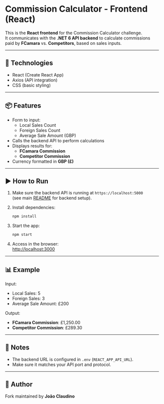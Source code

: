 # Commission Calculator - Frontend (React)

This is the **React frontend** for the Commission Calculator challenge.  
It communicates with the **.NET 6 API backend** to calculate commissions paid by **FCamara** vs. **Competitors**, based on sales inputs.

---

## 🚀 Technologies

- React (Create React App)  
- Axios (API integration)  
- CSS (basic styling)  

---

## 📦 Features

- Form to input:
  - Local Sales Count
  - Foreign Sales Count
  - Average Sale Amount (GBP)  
- Calls the backend API to perform calculations  
- Displays results for:
  - **FCamara Commission**
  - **Competitor Commission**
- Currency formatted in **GBP (£)**  

---

## ▶️ How to Run

1. Make sure the backend API is running at `https://localhost:5000`  
   (see main [README](../README.md) for backend setup).

2. Install dependencies:
   ```bash
   npm install
   ```

3. Start the app:
   ```bash
   npm start
   ```

4. Access in the browser:  
   [http://localhost:3000](http://localhost:3000)

---

## 📊 Example

Input:  
- Local Sales: 5  
- Foreign Sales: 3  
- Average Sale Amount: £200  

Output:  
- **FCamara Commission**: £1,250.00  
- **Competitor Commission**: £289.30  

---

## 📌 Notes

- The backend URL is configured in `.env` (`REACT_APP_API_URL`).  
- Make sure it matches your API port and protocol.  

---

## 📌 Author

Fork maintained by **João Claudino**
